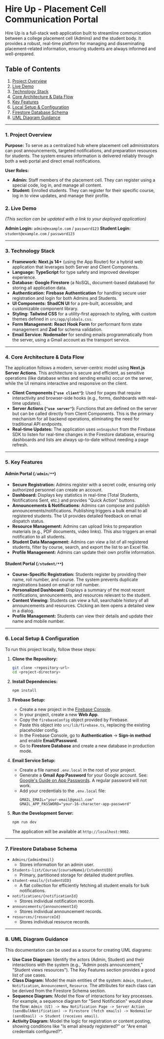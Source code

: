 
# Hire Up - Placement Cell Communication Portal

Hire Up is a full-stack web application built to streamline communication between a college placement cell (Admins) and the student body. It provides a robust, real-time platform for managing and disseminating placement-related information, ensuring students are always informed and well-prepared.

## Table of Contents
1. [Project Overview](#1-project-overview)
2. [Live Demo](#2-live-demo)
3. [Technology Stack](#3-technology-stack)
4. [Core Architecture & Data Flow](#4-core-architecture--data-flow)
5. [Key Features](#5-key-features)
6. [Local Setup & Configuration](#6-local-setup--configuration)
7. [Firestore Database Schema](#7-firestore-database-schema)
8. [UML Diagram Guidance](#8-uml-diagram-guidance)

---

### 1. Project Overview

**Purpose:** To serve as a centralized hub where placement cell administrators can post announcements, targeted notifications, and preparation resources for students. The system ensures information is delivered reliably through both a web portal and direct email notifications.

**User Roles:**

*   **Admin:** Staff members of the placement cell. They can register using a special code, log in, and manage all content.
*   **Student:** Enrolled students. They can register for their specific course, log in to view updates, and manage their profile.

### 2. Live Demo
*(This section can be updated with a link to your deployed application)*

**Admin Login:** `admin@example.com` / `password123`
**Student Login:** `student@example.com` / `password123`

---

### 3. Technology Stack

*   **Framework:** **Next.js 14+** (using the App Router) for a hybrid web application that leverages both Server and Client Components.
*   **Language:** **TypeScript** for type safety and improved developer experience.
*   **Database:** **Google Firestore** (a NoSQL, document-based database) for storing all application data.
*   **Authentication:** **Firebase Authentication** for handling secure user registration and login for both Admins and Students.
*   **UI Components:** **ShadCN UI** for a pre-built, accessible, and customizable component library.
*   **Styling:** **Tailwind CSS** for a utility-first approach to styling, with custom themes defined in `src/app/globals.css`.
*   **Form Management:** **React Hook Form** for performant form state management and **Zod** for schema validation.
*   **Email Service:** **Nodemailer** for sending emails programmatically from the server, using a Gmail account as the transport service.

---

### 4. Core Architecture & Data Flow

The application follows a modern, server-centric model using **Next.js Server Actions**. This architecture is secure and efficient, as sensitive operations (like database writes and sending emails) occur on the server, while the UI remains interactive and responsive on the client.

*   **Client Components (`"use client"`):** Used for pages that require interactivity and browser-side hooks (e.g., forms, dashboards with real-time updates).
*   **Server Actions (`"use server"`):** Functions that are defined on the server but can be called directly from Client Components. This is the primary mechanism for all backend operations, eliminating the need for traditional API endpoints.
*   **Real-time Updates:** The application uses `onSnapshot` from the Firebase SDK to listen for real-time changes in the Firestore database, ensuring dashboards and lists are always up-to-date without needing a page refresh.

---

### 5. Key Features

#### **Admin Portal (`/admin/**`)**
-   **Secure Registration:** Admins register with a secret code, ensuring only authorized personnel can create an account.
-   **Dashboard:** Displays key statistics in real-time (Total Students, Notifications Sent, etc.) and provides "Quick Action" buttons.
-   **Announcements & Notifications:** Admins can compose and publish announcements/notifications. Publishing triggers a bulk email to all registered students. The UI provides detailed feedback on email dispatch status.
-   **Resource Management:** Admins can upload links to preparation materials (e.g., PDF documents, video links). This also triggers an email notification to all students.
-   **Student Data Management:** Admins can view a list of all registered students, filter by course, search, and export the list to an Excel file.
-   **Profile Management:** Admins can update their own profile information.

#### **Student Portal (`/student/**`)**
-   **Course-Specific Registration:** Students register by providing their name, roll number, and course. The system prevents duplicate registrations based on email or roll number.
-   **Personalized Dashboard:** Displays a summary of the most recent notifications, announcements, and resources relevant to the student.
-   **Content Viewing:** Students can view a full, searchable history of all announcements and resources. Clicking an item opens a detailed view in a dialog.
-   **Profile Management:** Students can view their details and update their name and mobile number.

---

### 6. Local Setup & Configuration

To run this project locally, follow these steps:

1.  **Clone the Repository:**
    ```bash
    git clone <repository-url>
    cd <project-directory>
    ```

2.  **Install Dependencies:**
    ```bash
    npm install
    ```

3.  **Firebase Setup:**
    *   Create a new project in the [Firebase Console](https://console.firebase.google.com/).
    *   In your project, create a new **Web App**.
    *   Copy the `firebaseConfig` object provided by Firebase.
    *   Paste this object into `src/lib/firebase.ts`, replacing the existing placeholder config.
    *   In the Firebase Console, go to **Authentication** -> **Sign-in method** and enable **Email/Password**.
    *   Go to **Firestore Database** and create a new database in production mode.

4.  **Email Service Setup:**
    *   Create a file named `.env.local` in the root of your project.
    *   Generate a **Gmail App Password** for your Google account. See: [Google's Guide on App Passwords](https://support.google.com/accounts/answer/185833). A regular password will not work.
    *   Add your credentials to the `.env.local` file:
        ```
        GMAIL_EMAIL="your-email@gmail.com"
        GMAIL_APP_PASSWORD="your-16-character-app-password"
        ```

5.  **Run the Development Server:**
    ```bash
    npm run dev
    ```
    The application will be available at `http://localhost:9002`.

---

### 7. Firestore Database Schema

*   `Admins/{adminEmail}`
    -   Stores information for an admin user.
*   `Students-list/Course/{courseName}/{studentUID}`
    -   Primary, partitioned storage for detailed student profiles.
*   `student-emails/{studentUID}`
    -   A flat collection for efficiently fetching all student emails for bulk notifications.
*   `notifications/{notificationId}`
    -   Stores individual notification records.
*   `announcements/{announcementId}`
    -   Stores individual announcement records.
*   `resources/{resourceId}`
    -   Stores individual resource records.

---

### 8. UML Diagram Guidance

This documentation can be used as a source for creating UML diagrams:

*   **Use Case Diagram:** Identify the actors (Admin, Student) and their interactions with the system (e.g., "Admin posts announcement," "Student views resources"). The Key Features section provides a good list of use cases.
*   **Class Diagram:** Model the main entities of the system: `Admin`, `Student`, `Notification`, `Announcement`, `Resource`. The attributes for each class can be derived from the Firestore Schema section.
*   **Sequence Diagram:** Model the flow of interactions for key processes. For example, a sequence diagram for "Send Notification" would show the flow: `Admin (UI) -> New Notification Page -> Server Action (sendBulkNotification) -> Firestore (fetch emails) -> Nodemailer (sendEmail) -> Student (receives email)`.
*   **Activity Diagram:** Model the logic for registration or content posting, showing conditions like "Is email already registered?" or "Are email credentials configured?".
